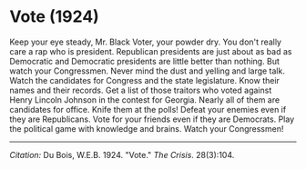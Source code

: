 <!--
title:   Vote
author:  Du Bois, W.E.B.
journal: The Crisis
year:    1924
volume:  28
issue:   3
pages:   104
-->
# Vote (1924)

Keep your eye steady, Mr. Black Voter, your powder dry. You don't really care a rap who is president. Republican presidents are just about as bad as Democratic and Democratic presidents are little better than nothing. But watch your Congressmen. Never mind the dust and yelling and large talk. Watch the candidates for Congress and the state legislature. Know their names and their records. Get a list of those traitors who voted against Henry Lincoln Johnson in the contest for Georgia. Nearly all of them are candidates for office. Knife them at the polls! Defeat your enemies even if they are Republicans. Vote for your friends even if they are Democrats. Play the political game with knowledge and brains. Watch your Congressmen!

_________________
*Citation:* Du Bois, W.E.B. 1924. "Vote." *The Crisis*. 28(3):104.
